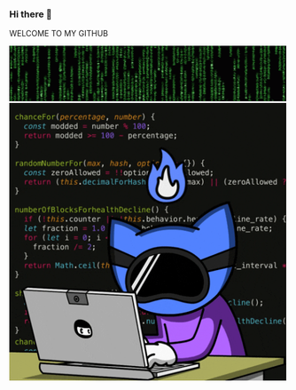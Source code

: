### Hi there 👋 
WELCOME TO MY GITHUB
<div>
<img src="https://github.com/shagun-tech/shagun-tech/blob/main/the-hacker-matrix.gif" alt="" width="500" height="100">
 </div> 
 <div>
<img src="https://github.com/shagun-tech/shagun-tech/blob/main/Code%20Hacking%20GIF%20by%20Pizza%20Ninjas.gif" alt="" width="500" height="500">
</div>





